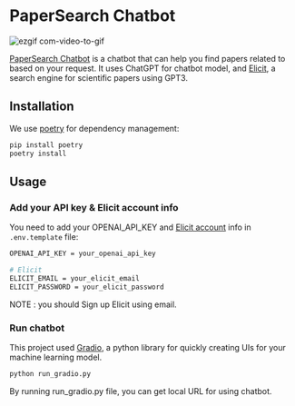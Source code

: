 # PaperSearch Chatbot
![ezgif com-video-to-gif](https://github.com/jinPrelude/papersearch_chatbot/assets/16518993/b4e62c61-41a2-42a1-9c4e-77f93ab39a57)

[PaperSearch Chatbot](#) is a chatbot that can help you find papers related to based on your request. It uses ChatGPT for chatbot model, and [Elicit](https://elicit.org), a search engine for scientific papers using GPT3. 



## Installation
We use [poetry](https://python-poetry.org) for dependency management:
```bash
pip install poetry
poetry install
```

## Usage
### Add your API key & Elicit account info
You need to add your OPENAI_API_KEY and [Elicit account](https://elicit.org/signup) info in `.env.template` file:
```bash
OPENAI_API_KEY = your_openai_api_key

# Elicit
ELICIT_EMAIL = your_elicit_email
ELICIT_PASSWORD = your_elicit_password
```
NOTE : you should Sign up Elicit using email.

### Run chatbot

This project used [Gradio](https://gradio.app), a python library for quickly creating UIs for your machine learning model.
```bash
python run_gradio.py
```
By running run_gradio.py file, you can get local URL for using chatbot.

